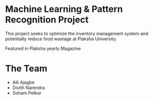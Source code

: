 # Machine Learning & Pattern Recognition Project
This project seeks to optimize the inventory management system and potentially reduce food wastage at Plaksha University. 

Featured in Plaksha yearly Magazine 

# The Team
- Alli Ajagbe 
- Divith Narendra
- Soham Petkar
